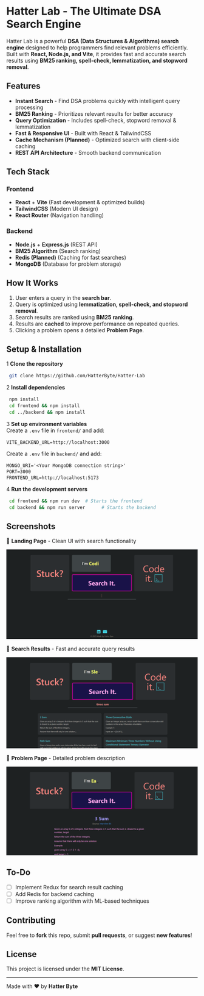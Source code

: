 #  Hatter Lab - The Ultimate DSA Search Engine

Hatter Lab is a powerful **DSA (Data Structures & Algorithms) search engine** designed to help programmers find relevant problems efficiently. Built with **React, Node.js, and Vite**, it provides fast and accurate search results using **BM25 ranking, spell-check, lemmatization, and stopword removal**.

##  Features

- **Instant Search** - Find DSA problems quickly with intelligent query processing  
- **BM25 Ranking** - Prioritizes relevant results for better accuracy  
- **Query Optimization** - Includes spell-check, stopword removal & lemmatization  
- **Fast & Responsive UI** - Built with React & TailwindCSS  
- **Cache Mechanism (Planned)** - Optimized search with client-side caching  
- **REST API Architecture** - Smooth backend communication

##  Tech Stack

### **Frontend**

- **React** + **Vite** (Fast development & optimized builds)
- **TailwindCSS** (Modern UI design)
- **React Router** (Navigation handling)

### **Backend**

- **Node.js** + **Express.js** (REST API)
- **BM25 Algorithm** (Search ranking)
- **Redis (Planned)** (Caching for fast searches)
- **MongoDB** (Database for problem storage)

##  How It Works

1. User enters a query in the **search bar**.
2. Query is optimized using **lemmatization, spell-check, and stopword removal**.
3. Search results are ranked using **BM25 ranking**.
4. Results are **cached** to improve performance on repeated queries.
5. Clicking a problem opens a detailed **Problem Page**.

##  Setup & Installation

1️ **Clone the repository**

```sh
 git clone https://github.com/HatterByte/Hatter-Lab
```

2️ **Install dependencies**

```sh
 npm install
 cd frontend && npm install
 cd ../backend && npm install
```

3️ **Set up environment variables**  
Create a `.env` file in `frontend/` and add:

```env
VITE_BACKEND_URL=http://localhost:3000
```

Create a `.env` file in `backend/` and add:

```env
MONGO_URI='<Your MongoDB connection string>'
PORT=3000
FRONTEND_URL=http://localhost:5173
```

4️ **Run the development servers**

```sh
 cd frontend && npm run dev  # Starts the frontend
 cd backend && npm run server      # Starts the backend
```

##  Screenshots

🔹 **Landing Page** - Clean UI with search functionality  

![Landing Page](screenshots/landing-page.png)

🔹 **Search Results** - Fast and accurate query results  

![Search Results](screenshots/search-results.png)

🔹 **Problem Page** - Detailed problem description

![Problem Page](screenshots/problem-page.png)

##  To-Do

- [ ] Implement Redux for search result caching
- [ ] Add Redis for backend caching
- [ ] Improve ranking algorithm with ML-based techniques

##  Contributing

Feel free to **fork** this repo, submit **pull requests**, or suggest **new features**! 

##  License

This project is licensed under the **MIT License**.

---

Made with ❤️ by **Hatter Byte** 
